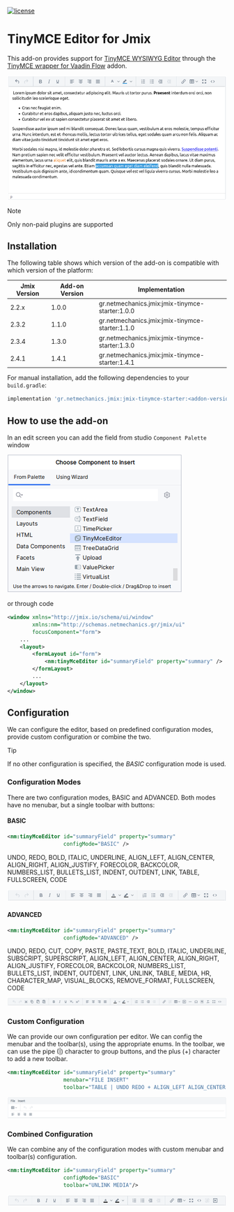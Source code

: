 [![license](https://img.shields.io/badge/license-Apache%20License%202.0-blue.svg?style=flat)](http://www.apache.org/licenses/LICENSE-2.0)

# TinyMCE Editor for Jmix

This add-on provides support for [TinyMCE WYSIWYG Editor](https://www.tiny.cloud/) through the [TinyMCE wrapper for Vaadin Flow](https://vaadin.com/directory/component/tinymce-for-flow) addon.

![](./docs/preview.png)

> [!NOTE]  
> Only non-paid plugins are supported

## Installation

The following table shows which version of the add-on is compatible with which version of the platform:

| Jmix Version | Add-on Version | Implementation                                  |
|--------------|----------------|-------------------------------------------------|
| 2.2.x        | 1.0.0          | gr.netmechanics.jmix:jmix-tinymce-starter:1.0.0 |
| 2.3.2        | 1.1.0          | gr.netmechanics.jmix:jmix-tinymce-starter:1.1.0 |
| 2.3.4        | 1.3.0          | gr.netmechanics.jmix:jmix-tinymce-starter:1.3.0 |
| 2.4.1        | 1.4.1          | gr.netmechanics.jmix:jmix-tinymce-starter:1.4.1 |

For manual installation, add the following dependencies to your `build.gradle`:

```gradle
implementation 'gr.netmechanics.jmix:jmix-tinymce-starter:<addon-version>'
```

## How to use the add-on

In an edit screen you can add the field from studio `Component Palette` window

![](./docs/palette.png)

or through code

```xml
<window xmlns="http://jmix.io/schema/ui/window"
        xmlns:nm="http://schemas.netmechanics.gr/jmix/ui"
        focusComponent="form">
    ...
    <layout>
        <formLayout id="form">
            <nm:tinyMceEditor id="summaryField" property="summary" />
        </formLayout>
        ...
    </layout>
</window>
```

## Configuration

We can configure the editor, based on predefined configuration modes, provide custom configuration or combine the two.

> [!TIP]  
> If no other configuration is specified, the _BASIC_ configuration mode is used.

### Configuration Modes
There are two configuration modes, BASIC and ADVANCED. Both modes have no menubar, but a single toolbar with buttons:

#### BASIC

```xml
<nm:tinyMceEditor id="summaryField" property="summary" 
                  configMode="BASIC" />
```

UNDO, REDO, BOLD, ITALIC, UNDERLINE, ALIGN_LEFT, ALIGN_CENTER, ALIGN_RIGHT, ALIGN_JUSTIFY, FORECOLOR, BACKCOLOR, NUMBERS_LIST, BULLETS_LIST, INDENT, OUTDENT, LINK, TABLE, FULLSCREEN, CODE

![](./docs/preview_basic.png)

#### ADVANCED

```xml
<nm:tinyMceEditor id="summaryField" property="summary" 
                  configMode="ADVANCED" />
```

UNDO, REDO, CUT, COPY, PASTE, PASTE_TEXT, BOLD, ITALIC, UNDERLINE, SUBSCRIPT, SUPERSCRIPT, ALIGN_LEFT, ALIGN_CENTER, ALIGN_RIGHT, ALIGN_JUSTIFY, FORECOLOR, BACKCOLOR, NUMBERS_LIST, BULLETS_LIST, INDENT, OUTDENT, LINK, UNLINK, TABLE, MEDIA, HR, CHARACTER_MAP, VISUAL_BLOCKS, REMOVE_FORMAT, FULLSCREEN, CODE

![](./docs/preview_advanced.png)

### Custom Configuration

We can provide our own configuration per editor. We can config the menubar and the toolbar(s), using the appropriate enums. In  the toolbar, we can use the pipe (|) character to group buttons, and the plus (+) character to add a new toolbar.

```xml
<nm:tinyMceEditor id="summaryField" property="summary" 
                  menubar="FILE INSERT" 
                  toolbar="TABLE | UNDO REDO + ALIGN_LEFT ALIGN_CENTER ALIGN_RIGHT ALIGN_JUSTIFY"/>
```

![](./docs/preview_custom.png)

### Combined Configuration

We can combine any of the configuration modes with custom menubar and toolbar(s) configuration.

```xml
<nm:tinyMceEditor id="summaryField" property="summary" 
                  configMode="BASIC" 
                  toolbar="UNLINK MEDIA"/>
```

![](./docs/preview_combined.png)
